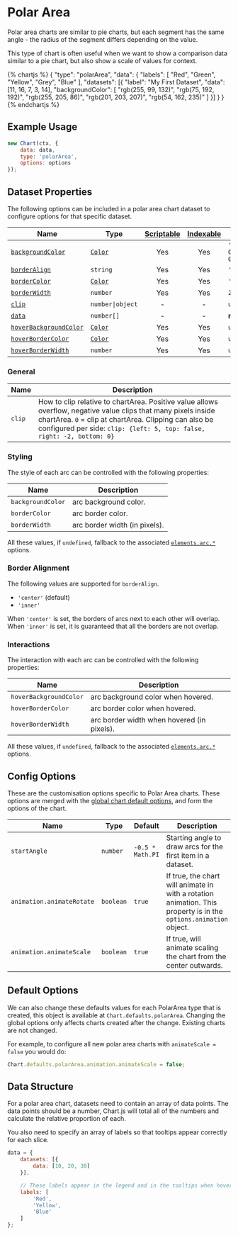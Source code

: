 # Polar Area

Polar area charts are similar to pie charts, but each segment has the same angle - the radius of the segment differs depending on the value.

This type of chart is often useful when we want to show a comparison data similar to a pie chart, but also show a scale of values for context.

{% chartjs %}
{
    "type": "polarArea",
    "data": {
        "labels": [
            "Red",
            "Green",
            "Yellow",
            "Grey",
            "Blue"
        ],
        "datasets": [{
            "label": "My First Dataset",
            "data": [11, 16, 7, 3, 14],
            "backgroundColor": [
                "rgb(255, 99, 132)",
                "rgb(75, 192, 192)",
                "rgb(255, 205, 86)",
                "rgb(201, 203, 207)",
                "rgb(54, 162, 235)"
            ]
        }]
    }
}
{% endchartjs %}

## Example Usage

```javascript
new Chart(ctx, {
    data: data,
    type: 'polarArea',
    options: options
});
```

## Dataset Properties

The following options can be included in a polar area chart dataset to configure options for that specific dataset.

| Name | Type | [Scriptable](../general/options.md#scriptable-options) | [Indexable](../general/options.md#indexable-options) | Default
| ---- | ---- | :----: | :----: | ----
| [`backgroundColor`](#styling) | [`Color`](../general/colors.md) | Yes | Yes | `'rgba(0, 0, 0, 0.1)'`
| [`borderAlign`](#border-alignment) | `string` | Yes | Yes | `'center'`
| [`borderColor`](#styling) | [`Color`](../general/colors.md) | Yes | Yes | `'#fff'`
| [`borderWidth`](#styling) | `number` | Yes | Yes | `2`
| [`clip`](#general) | <code>number&#124;object</code> | - | - | `undefined`
| [`data`](#data-structure) | `number[]` | - | - | **required**
| [`hoverBackgroundColor`](#interations) | [`Color`](../general/colors.md) | Yes | Yes | `undefined`
| [`hoverBorderColor`](#interactions) | [`Color`](../general/colors.md) | Yes | Yes | `undefined`
| [`hoverBorderWidth`](#interactions) | `number` | Yes | Yes | `undefined`

### General

| Name | Description
| ---- | ----
| `clip` | How to clip relative to chartArea. Positive value allows overflow, negative value clips that many pixels inside chartArea. `0` = clip at chartArea. Clipping can also be configured per side: `clip: {left: 5, top: false, right: -2, bottom: 0}`

### Styling

The style of each arc can be controlled with the following properties:

| Name | Description
| ---- | ----
| `backgroundColor` | arc background color.
| `borderColor` | arc border color.
| `borderWidth` | arc border width (in pixels).

All these values, if `undefined`, fallback to the associated [`elements.arc.*`](../configuration/elements.md#arc-configuration) options.

### Border Alignment

The following values are supported for `borderAlign`.

* `'center'` (default)
* `'inner'`

When `'center'` is set, the borders of arcs next to each other will overlap. When `'inner'` is set, it is guaranteed that all the borders are not overlap.

### Interactions

The interaction with each arc can be controlled with the following properties:

| Name | Description
| ---- | -----------
| `hoverBackgroundColor` | arc background color when hovered.
| `hoverBorderColor` | arc border color when hovered.
| `hoverBorderWidth` | arc border width when hovered (in pixels).

All these values, if `undefined`, fallback to the associated [`elements.arc.*`](../configuration/elements.md#arc-configuration) options.

## Config Options

These are the customisation options specific to Polar Area charts. These options are merged with the [global chart default options](#default-options), and form the options of the chart.

| Name | Type | Default | Description
| ---- | ---- | ------- | -----------
| `startAngle` | `number` | `-0.5 * Math.PI` | Starting angle to draw arcs for the first item in a dataset.
| `animation.animateRotate` | `boolean` | `true` | If true, the chart will animate in with a rotation animation. This property is in the `options.animation` object.
| `animation.animateScale` | `boolean` | `true` | If true, will animate scaling the chart from the center outwards.

## Default Options

We can also change these defaults values for each PolarArea type that is created, this object is available at `Chart.defaults.polarArea`. Changing the global options only affects charts created after the change. Existing charts are not changed.

For example, to configure all new polar area charts with `animateScale = false` you would do:
```javascript
Chart.defaults.polarArea.animation.animateScale = false;
```

## Data Structure

For a polar area chart, datasets need to contain an array of data points. The data points should be a number, Chart.js will total all of the numbers and calculate the relative proportion of each.

You also need to specify an array of labels so that tooltips appear correctly for each slice.

```javascript
data = {
    datasets: [{
        data: [10, 20, 30]
    }],

    // These labels appear in the legend and in the tooltips when hovering different arcs
    labels: [
        'Red',
        'Yellow',
        'Blue'
    ]
};
```
